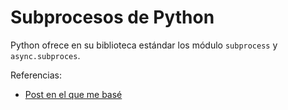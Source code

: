# Subprocesos de Python

Python ofrece en su biblioteca estándar los módulo `subprocess` y `async.subproces`.




Referencias:

- [Post en el que me basé](https://blog.dalibo.com/2022/09/12/monitoring-python-subprocesses.html)

